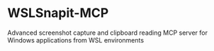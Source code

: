 # WSLSnapit-MCP
Advanced screenshot capture and clipboard reading MCP server for Windows applications from WSL environments
